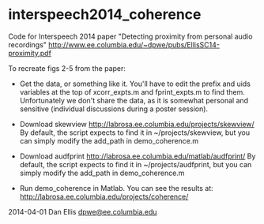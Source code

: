 interspeech2014_coherence
=========================

Code for Interspeech 2014 paper "Detecting proximity from personal audio recordings"
http://www.ee.columbia.edu/~dpwe/pubs/EllisSC14-proximity.pdf

To recreate figs 2-5 from the paper:

 - Get the data, or something like it.  You'll have to edit the prefix and uids 
   variables at the top of xcorr_expts.m and fprint_expts.m to find them.
   Unfortunately we don't share the data, as it is somewhat personal and 
   sensitive (individual discussions during a poster session).

 - Download skewview
   http://labrosa.ee.columbia.edu/projects/skewview/
   By default, the script expects to find it in ~/projects/skewview, but you can 
   simply modify the add_path in demo_coherence.m

 - Download audfprint
   http://labrosa.ee.columbia.edu/matlab/audfprint/
   By default, the script expects to find it in ~/projects/audfprint, but you can 
   simply modify the add_path in demo_coherence.m

 - Run demo_coherence in Matlab.
   You can see the results at:
   http://labrosa.ee.columbia.edu/projects/coherence/

2014-04-01 Dan Ellis dpwe@ee.columbia.edu
